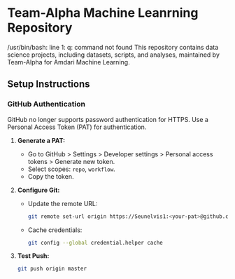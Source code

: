 # Team-Alpha Machine Leanrning Repository
/usr/bin/bash: line 1: q: command not found
This repository contains data science projects, including datasets, scripts, and analyses, maintained by Team-Alpha for Amdari Machine Learning.

## Setup Instructions

### GitHub Authentication
GitHub no longer supports password authentication for HTTPS. Use a Personal Access Token (PAT) for authentication.

1. **Generate a PAT:**
   - Go to GitHub > Settings > Developer settings > Personal access tokens > Generate new token.
   - Select scopes: `repo`, `workflow`.
   - Copy the token.

2. **Configure Git:**
   - Update the remote URL:
     ```bash
     git remote set-url origin https://Seunelvis1:<your-pat>@github.com/Seunelvis1/Data-Science.git
     ```
   - Cache credentials:
     ```bash
     git config --global credential.helper cache
     ```

3. **Test Push:**
   ```bash
   git push origin master
